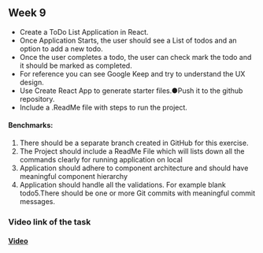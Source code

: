 
## Week 9

* Create a ToDo List Application in React.
* Once Application Starts, the user should see a List of todos and an option to add a new todo.
* Once the user completes a todo, the user can check mark the todo and it should be marked as completed.
* For reference you can see Google Keep and try to understand the UX design.
* Use Create React App to generate starter files.●Push it to the github repository.
* Include a .ReadMe file with steps to run the project.

#### Benchmarks:
1. There should be a separate branch created in GitHub for this exercise.
2. The Project should include a ReadMe File which will lists down all the commands clearly for running application on local
3. Application should adhere to component architecture and should have meaningful component hierarchy
4. Application should handle all the validations. For example blank todo5.There should be one or more Git commits with meaningful commit messages.


### Video link of the task
#### [Video](https://www.loom.com/share/87a30947f12d4fbb9dd16bb2ab00ff9e)
